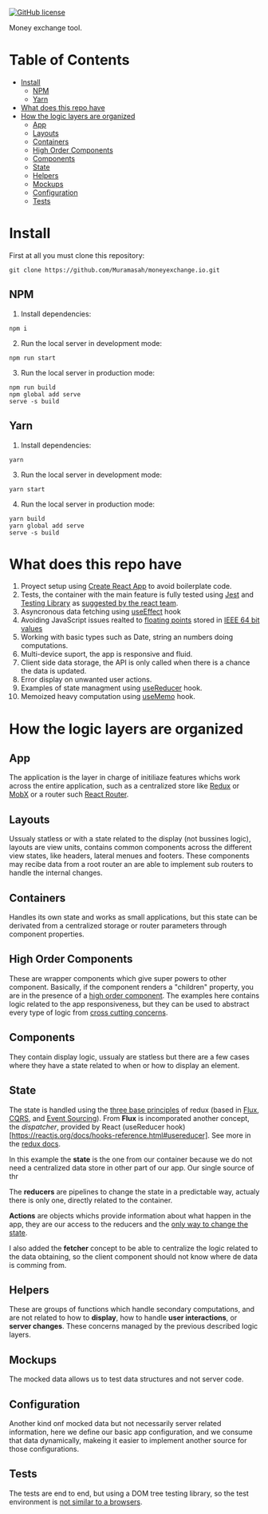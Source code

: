 [![GitHub license](https://img.shields.io/badge/license-MIT-blue.svg)](https://github.com/Muramasah/with-timer-react-hoc/blob/master/LICENSE)

Money exchange tool.

# Table of Contents
- [Install](#install)
  - [NPM](#npm)
  - [Yarn](#yarn)
- [What does this repo have](#what-does-this-repo-have)
- [How the logic layers are organized](#how-the-logic-layers-are-organized)
  - [App](#app)
  - [Layouts](#layouts)
  - [Containers](#containers)
  - [High Order Components](#high-order-components)
  - [Components](#components)
  - [State](#state)
  - [Helpers](#helpers)
  - [Mockups](#mockups)
  - [Configuration](#configuration)
  - [Tests](#tests)

# Install

First at all you must clone this repository:

```
git clone https://github.com/Muramasah/moneyexchange.io.git
```

## NPM
1. Install dependencies:
```
npm i
```

2. Run the local server in development mode:
```
npm run start
```

3. Run the local server in production mode:
```
npm run build
npm global add serve
serve -s build
```

## Yarn

1. Install dependencies:
```
yarn
```

3. Run the local server in development mode:
```
yarn start
```

4. Run the local server in production mode:
```
yarn build
yarn global add serve
serve -s build
```

# What does this repo have

1. Proyect setup using [Create React App](https://create-react-app.dev/) to avoid boilerplate code.
2. Tests, the container with the main feature is fully tested using [Jest](https://jestjs.io/) and [Testing Library](https://testing-library.com/) as [suggested by the react team](https://reactjs.org/docs/testing.html#tools).
3. Asyncronous data fetching using [useEffect](https://reactjs.org/docs/hooks-reference.html#useeffect) hook
4. Avoiding JavaScript issues realted to [floating points](https://modernweb.com/what-every-javascript-developer-should-know-about-floating-points/) stored in [IEEE 64 bit values](https://medium.com/@sarafecadu/64-bit-floating-point-a-javascript-story-fa6aad266665)
5. Working with basic types such as Date, string an numbers doing computations.
6. Multi-device suport, the app is responsive and fluid.
7. Client side data storage, the API is only called when there is a chance the data is updated.
8. Error display on unwanted user actions.
9. Examples of state managment using [useReducer](https://reactjs.org/docs/hooks-reference.html#usereducer) hook.
10. Memoized heavy computation using [useMemo](https://reactjs.org/docs/hooks-reference.html#usememo) hook.


# How the logic layers are organized
## App
The application is the layer in charge of initiliaze features whichs work across the entire application, such as a centralized store like [Redux](https://redux.js.org/) or [MobX](https://mobx.js.org/) or a router such [React Router](https://reacttraining.com/react-router/).

## Layouts
Ussualy statless or with a state related to the display (not bussines logic), layouts are view units, contains common components across the different view states, like headers, lateral menues and footers. These components may recibe data from a root router an are able to implement sub routers to handle the internal changes.

## Containers
Handles its own state and works as small applications, but this state can be derivated from a centralized storage or router parameters through component properties.

## High Order Components
These are wrapper components which give super powers to other component. Basically, if the component renders a "children" property, you are in the presence of a [high order component](https://reactjs.org/docs/higher-order-components.html). The examples here contains logic related to the app responsiveness, but they can be used to abstract every type of logic from [cross cutting concerns](https://reactjs.org/docs/higher-order-components.html#use-hocs-for-cross-cutting-concerns).

## Components
They contain display logic, ussualy are statless but there are a few cases where they have a state related to when or how to display an element.

## State
The state is handled using the [three base principles](https://redux.js.org/introduction/three-principles) of redux (based in  [Flux](http://facebook.github.io/flux), [CQRS](http://martinfowler.com/bliki/CQRS.html), and [Event Sourcing](http://martinfowler.com/eaaDev/EventSourcing.html)). From **Flux** is incomporated another concept, the _dispatcher_, provided by React (useReducer hook)[https://reactjs.org/docs/hooks-reference.html#usereducer]. See more in the [redux docs](https://redux.js.org/introduction/prior-art#flux).

In this example the **state** is the one from our container because we do not need a centralized data store in other part of our app. Our single source of thr

The **reducers** are pipelines to change the state in a predictable way, actualy there is only one, directly related to the container.

**Actions** are objects whichs provide information about what happen in the app, they are our access to the reducers and the [only way to change the state](https://redux.js.org/introduction/three-principles#state-is-read-only).

I also added the **fetcher** concept to be able to centralize the logic related to the data obtaining, so the client component should not know where de data is comming from.

## Helpers
These are groups of functions which handle secondary computations, and are not related to how to **display**, how to handle **user interactions**, or **server changes**. These concerns managed by the previous described logic layers.

## Mockups
The mocked data allows us to test data structures and not server code.

## Configuration
Another kind onf mocked data but not necessarily server related information, here we define our basic app configuration, and we consume that data dynamically, makeing it easier to implement another source for those configurations.

## Tests
The tests are end to end, but using a DOM tree testing library, so the test environment is [not similar to a browsers](https://reactjs.org/docs/testing.html).
